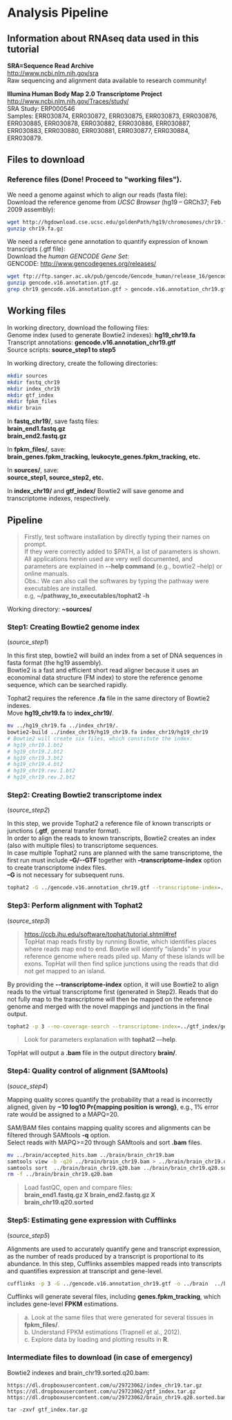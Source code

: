 # Analysis Pipeline

## Information about RNAseq data used in this tutorial
**SRA=Sequence Read Archive**  
http://www.ncbi.nlm.nih.gov/sra  
Raw sequencing and alignment data available to research community!  

__Illumina Human Body Map 2.0 Transcriptome Project__    
http://www.ncbi.nlm.nih.gov/Traces/study/  
SRA Study: ERP000546  
Samples: ERR030874, ERR030872, ERR030875, ERR030873, ERR030876, ERR030885, ERR030878, ERR030882, ERR030886, ERR030887, ERR030883, ERR030880, ERR030881, ERR030877, ERR030884, ERR030879.  
  
## Files to download  
  
### Reference files  (Done! Proceed to "working files").  
  
We need a genome against which to align our reads (fasta file):  
Download the reference genome from _UCSC Browser_ (hg19 – GRCh37; Feb 2009 assembly):    
```bash
wget http://hgdownload.cse.ucsc.edu/goldenPath/hg19/chromosomes/chr19.fa.gz  
gunzip chr19.fa.gz  
```  
  
We need a reference gene annotation to quantify expression of known transcripts (.gtf file):  
Download the _human GENCODE Gene Set_:   
GENCODE: http://www.gencodegenes.org/releases/  
```bash
wget ftp://ftp.sanger.ac.uk/pub/gencode/Gencode_human/release_16/gencode.v16.annotation.gtf.gz  
gunzip gencode.v16.annotation.gtf.gz  
grep chr19 gencode.v16.annotation.gtf > gencode.v16.annotation_chr19.gtf  
```  
  
## Working files  
In working directory, download the following files:   
Genome index (used to generate Bowtie2 indexes): **hg19_chr19.fa**  
Transcript annotations: **gencode.v16.annotation_chr19.gtf**  
Source scripts: **source_step1 to step5**  
  
In working directory, create the following directories:  
```bash  
mkdir sources  
mkdir fastq_chr19  
mkdir index_chr19
mkdir gtf_index  
mkdir fpkm_files 
mkdir brain  
```   
In **fastq_chr19/**, save fastq files:  
**brain_end1.fastq.gz**  
**brain_end2.fastq.gz**  

In **fpkm_files/**, save:  
**brain_genes.fpkm_tracking, leukocyte_genes.fpkm_tracking, etc.**
  
In **sources/**, save:   
**source_step1, source_step2, etc.**  
  
In **index_chr19/** and **gtf_index/** Bowtie2 will save genome and transcriptome indexes, respectively.  
  
## Pipeline  
  
>Firstly, test software installation by directly typing their names on prompt.   
If they were correctly added to $PATH, a list of parameters is shown.  
All applications herein used are very well documented, and parameters are explained in **--help command** (e.g., bowtie2 –help) or online manuals.  
Obs.: We can also call the softwares by typing the pathway were executables are installed.  
      e.g, **~/pathway_to_executables/tophat2 -h**    
  
Working directory: **~sources/**  

### Step1: Creating Bowtie2 genome index 
(_source_step1_)  

In this first step, bowtie2 will build an index from a set of DNA sequences in fasta format (the hg19 assembly).  
Bowtie2 is a fast and efficient short read aligner because it uses an econominal data structure (FM index) to store the reference genome sequence, which can be searched rapidly. 

Tophat2 requires the reference **.fa** file in the same directory of Bowtie2 indexes.  
Move **hg19_chr19.fa** to **index_chr19/**.  

```bash
mv ../hg19_chr19.fa ../index_chr19/.
bowtie2-build ../index_chr19/hg19_chr19.fa index_chr19/hg19_chr19  
# Bowtie2 will create six files, which constitute the index:  
# hg19_chr19.1.bt2  
# hg19_chr19.2.bt2  
# hg19_chr19.3.bt2  
# hg19_chr19.4.bt2  
# hg19_chr19.rev.1.bt2  
# hg19_chr19.rev.2.bt2  
```   

### Step2: Creating Bowtie2 transcriptome index   
(_source_step2_)  

In this step, we provide Tophat2 a reference file of known transcripts or junctions (**.gtf**, general transfer format).  
In order to align the reads to known transcripts, Bowtie2 creates an index (also with multiple files) to transcriptome sequences.  
In case multiple Tophat2 runs are planned with the same transcriptome, the first run must include **–G/--GTF** together with **–transcriptome-index** option to create transcriptome index files.  
**–G** is not necessary for subsequent runs.  
  
```bash
tophat2 -G ../gencode.v16.annotation_chr19.gtf --transcriptome-index=../gtf_index/gencode.v16.annotation_chr19 ../index_chr19/hg19_chr19  
```  
  
### Step3: Perform alignment with Tophat2  
(_source_step3_)  

>https://ccb.jhu.edu/software/tophat/tutorial.shtml#ref   
>TopHat map reads firstly by running Bowtie, which identifies places where reads map end to end.
Bowtie will identify “islands” in your reference genome where reads piled up. Many of these islands will be exons. 
TopHat will then find splice junctions using the reads that did not get mapped to an island.  
  
By providing the **--transcriptome-index** option, it will use Bowtie2 to align reads to the virtual transcriptome first (generated in Step2). Reads that do not fully map to the transcriptome will then be mapped on the reference genome and merged with the novel mappings and junctions in the final output.  
  
```bash
tophat2 -p 3 --no-coverage-search --transcriptome-index=../gtf_index/gencode.v16.annotation_chr19 -o ../brain ../index_chr19/hg19_chr19 ../fastq_chr19/brain_end1.fastq.gz ../fastq_chr19/brain_end2.fastq.gz   
```  
> Look for parameters explanation with **tophat2 –-help**.   

TopHat will output a **.bam** file in the output directory **brain/**.  
  
### Step4: Quality control of alignment (SAMtools)   
(_souce_step4_)  

Mapping quality scores quantify the probability that a read is incorrectly aligned, given by **−10 log10 Pr{mapping position is wrong}**,
e.g., 1% error rate would be assigned to a MAPQ=20.  
  
SAM/BAM files contains mapping quality scores and alignments can be filtered through SAMtools **-q** option.  
Select reads with MAPQ>=20 through SAMtools and sort **.bam** files.  
```bash  
mv ../brain/accepted_hits.bam ../brain/brain_chr19.bam  
samtools view -b -q20 ../brain/brain_chr19.bam > ../brain/brain_chr19.q20.bam  
samtools sort  ../brain/brain_chr19.q20.bam ../brain/brain_chr19.q20.sorted  
rm -f ../brain/brain_chr19.q20.bam  
```  
>Load fastQC, open and compare files:   
**brain_end1.fastq.gz X brain_end2.fastq.gz X brain_chr19.q20.sorted**  

### Step5: Estimating gene expression with Cufflinks  
(_source_step5_)  

Alignments are used to accurately quantify gene and transcript expression, as the number of reads produced by a transcript is proportional to its abundance. In this step, Cufflinks assembles mapped reads into transcripts and quantifies expression at transcript  and gene-level.  
  
```bash  
cufflinks -p 3 -G ../gencode.v16.annotation_chr19.gtf -o ../brain  ../brain/brain_chr19.q20.sorted.bam   
```  
Cufflinks will generate several files, including **genes.fpkm_tracking**, which includes gene-level **FPKM** estimations.   
> a. Look at the same files that were generated for several tissues in **fpkm_files/**.  
> b. Understand FPKM estimations (Trapnell et al., 2012).  
> c. Explore data by loading and plotting results in **R**.  

### Intermediate files to download (in case of emergency)  
Bowtie2 indexes and brain_chr19.sorted.q20.bam:
```  
https://dl.dropboxusercontent.com/u/29723062/index_chr19.tar.gz  
https://dl.dropboxusercontent.com/u/29723062/gtf_index.tar.gz  
https://dl.dropboxusercontent.com/u/29723062/brain_chr19.q20.sorted.bam  
   
tar -zxvf gtf_index.tar.gz  
```  
   







